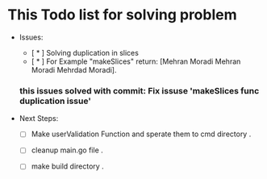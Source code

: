 # This Todo list for solving problem 
* Issues: 
    - [ * ] Solving duplication in slices 
    - [ * ] For Example "makeSlices" return:  [Mehran Moradi Mehran Moradi Mehrdad Moradi]. 
    ### this issues solved with commit: Fix issuse 'makeSlices func duplication issue'

* Next Steps: 
    - [ ] Make userValidation Function and sperate them to cmd directory . 
    - [ ] cleanup main.go file . 
    - [ ] make build directory .

